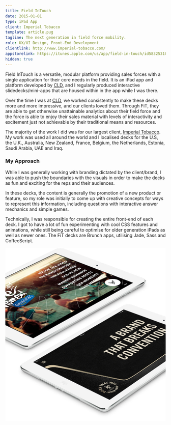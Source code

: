 ```yaml
---
title: Field InTouch
date: 2015-01-01
type: iPad App
client: Imperial Tobacco
template: article.pug
tagline: The next generation in field force mobility.
role: UX/UI Design, Front-End Development
clientlink: http://www.imperial-tobacco.com/
appstorelink: https://itunes.apple.com/us/app/field-in-touch/id583253185?mt=8
hidden: true
---
```


Field InTouch is a versatile, modular platform providing sales forces with a single application for their core needs in the field. It is an iPad app and platform developed by <a href="http://creativelicence.com.au/" target="_blank" class="link-highlight">CLD</a>, and I regularly produced interactive slidedecks/mini-apps that are housed within in the app while I was there.

Over the time I was at <a href="http://creativelicence.com.au/" target="_blank" class="link-highlight">CLD</a>, we worked consistently to make these decks more and more impressive, and our clients loved them. Through FiT, they are able to get otherwise unattainable analytics about their field force and the force is able to enjoy their sales material with levels of interactivity and excitement just not achievable by their traditional means and resources.

The majority of the work I did was for our largest client, <a href="http://www.imperial-tobacco.com/" target="_blank" class="link-highlight">Imperial Tobacco</a>. My work was used all around the world and I localised decks for the U.S, the U.K., Australia, New Zealand, France, Belgium, the Netherlands, Estonia, Saudi Arabia, UAE and Iraq.

### My Approach

While I was generally working with branding dictated by the client/brand, I was able to push the boundaries with the visuals in order to make the decks as fun and exciting for the reps and their audiences.

In these decks, the content is generally the promotion of a new product or feature, so my role was initially to come up with creative concepts for ways to represent this information, including questions with interactive answer mechanics and simple games.

Technically, I was responsible for creating the entire front-end of each deck. I got to have a lot of fun experimenting with cool CSS features and animations, while still being careful to optimise for older generation iPads as well as newer ones. The FiT decks are Brunch apps, utilising Jade, Sass and CoffeeScript.

![Field InTouch](field-intouch-1.jpg "Field InTouch")
